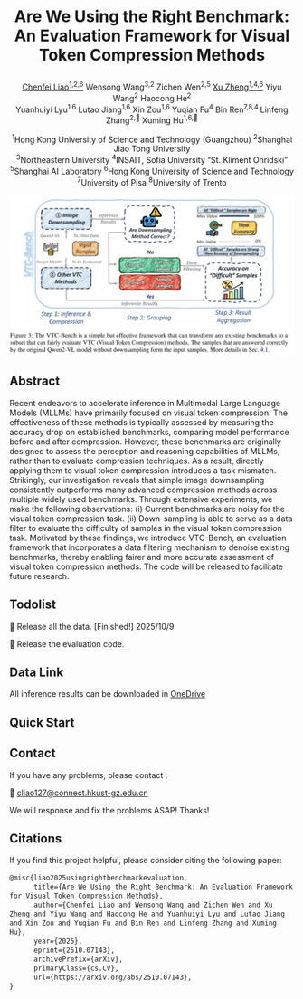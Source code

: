 # <p align="center"><strong>Are We Using the Right Benchmark: An Evaluation Framework for Visual Token Compression Methods</strong></p>
<div align="center">

[Chenfei Liao<sup>1,2,6](https://chenfei-liao.github.io/)</sup> Wensong Wang<sup>3,2</sup> Zichen Wen<sup>2,5</sup> [Xu Zheng<sup>1,4,6](https://zhengxujosh.github.io/)</sup> Yiyu Wang<sup>2</sup> Haocong He<sup>2</sup> \
Yuanhuiyi Lyu<sup>1,6</sup> Lutao Jiang<sup>1,6</sup> Xin Zou<sup>1,6</sup> Yuqian Fu<sup>4</sup> Bin Ren<sup>7,8,4 </sup>Linfeng Zhang<sup>2,📧</sup> Xuming Hu<sup>1,6,📧</sup>

</div>

<div align="center">
  
<sup>1</sup>Hong Kong University of Science and Technology (Guangzhou) <sup>2</sup>Shanghai Jiao Tong University \
<sup>3</sup>Northeastern University <sup>4</sup>INSAIT, Sofia University “St. Kliment Ohridski” \
<sup>5</sup>Shanghai AI Laboratory <sup>6</sup>Hong Kong University of Science and Technology\
<sup>7</sup>University of Pisa <sup>8</sup>University of Trento
  
</div>

<div align="center">
    <img src="Framework.png" width="800"/>
</div>
  
## Abstract 

Recent endeavors to accelerate inference in Multimodal Large Language Models (MLLMs) have primarily focused on visual token compression. The effectiveness of these methods is typically assessed by measuring the accuracy drop on established benchmarks, comparing model performance before and after compression. However, these benchmarks are originally designed to assess the perception and reasoning capabilities of MLLMs, rather than to evaluate compression techniques. As a result, directly applying them to visual token compression introduces a task mismatch. Strikingly, our investigation reveals that simple image downsampling consistently outperforms many advanced compression methods across multiple widely used benchmarks. Through extensive experiments, we make the following observations: (i) Current benchmarks are noisy for the visual token compression task. (ii) Down-sampling is able to serve as a data filter to evaluate the difficulty of samples in the visual token compression task. Motivated by these findings, we introduce VTC-Bench, an evaluation framework that incorporates a data filtering mechanism to denoise existing benchmarks, thereby enabling fairer and more accurate assessment of visual token compression methods. The code will be released to facilitate future research.


## Todolist

🚀 Release all the data. [Finished!] 2025/10/9

🚀 Release the evaluation code.

## Data Link

All inference results can be downloaded in [OneDrive](https://hkustgz-my.sharepoint.com/:u:/g/personal/cliao127_connect_hkust-gz_edu_cn/EeAPW8i_QwFHlFQyeBjM8J8BghWZQaghSVVgvGCyfvcasg?e=vRBxlp)

## Quick Start



## Contact

If you have any problems, please contact :

📧 cliao127@connect.hkust-gz.edu.cn

We will response and fix the problems ASAP! Thanks!

## Citations

If you find this project helpful, please consider citing the following paper:
```
@misc{liao2025usingrightbenchmarkevaluation,
      title={Are We Using the Right Benchmark: An Evaluation Framework for Visual Token Compression Methods}, 
      author={Chenfei Liao and Wensong Wang and Zichen Wen and Xu Zheng and Yiyu Wang and Haocong He and Yuanhuiyi Lyu and Lutao Jiang and Xin Zou and Yuqian Fu and Bin Ren and Linfeng Zhang and Xuming Hu},
      year={2025},
      eprint={2510.07143},
      archivePrefix={arXiv},
      primaryClass={cs.CV},
      url={https://arxiv.org/abs/2510.07143}, 
}
```
